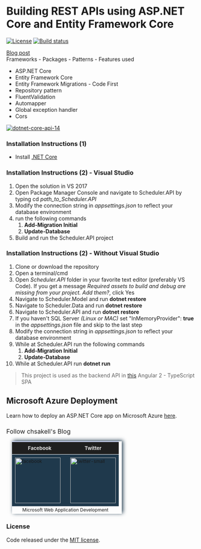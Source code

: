 # Building REST APIs using ASP.NET Core and Entity Framework Core
[![License](https://img.shields.io/github/license/chsakell/dotnetcore-entityframework-api.svg)](dotnetcore-entityframework-api) [![Build status](https://ci.appveyor.com/api/projects/status/github/chsakell/dotnetcore-entityframework-api?branch=master&svg=true)](https://ci.appveyor.com/project/chsakell/dotnetcore-entityframework-api/branch/master)

<a href="http://wp.me/p3mRWu-18G" taget="_blank">Blog post</a><br/>
Frameworks - Packages - Patterns - Features used
<ul>
<li>ASP.NET Core</li>
<li>Entity Framework Core</li>
<li>Entity Framework Migrations - Code First</li>
<li>Repository pattern</li>
<li>FluentValidation</li>
<li>Automapper</li>
<li>Global exception handler</li>
<li>Cors</li>
</ul>
<a href="http://wp.me/p3mRWu-18G" target="_blank"><img src="https://chsakell.files.wordpress.com/2016/06/dotnet-core-api-14.png?w=700" alt="dotnet-core-api-14" class="alignnone size-full wp-image-4397"></a>
<h3>Installation Instructions (1)</h3>
<ul>
<li>Install <a href="https://www.microsoft.com/net/core" target="_blank">.NET Core</a></li>
</ul>

<h3>Installation Instructions (2) - Visual Studio</h3>
<ol>
<li>Open the solution in VS 2017</li>
<li>Open Package Manager Console and navigate to Scheduler.API by typing cd <i>path_to_Scheduler.API</i></li>
<li>Modify the connection string in <i>appsettings.json</i> to reflect your database environment</li>
<li>run the following commands
<ol>
<li><b>Add-Migration Initial</b></li>
<li><b>Update-Database</b></li>
</ol>
</li>
<li>Build and run the Scheduler.API project</li>
</ol>

<h3>Installation Instructions (2) - Without Visual Studio</h3>
<ol>
<li>Clone or download the repository</li>

<li>Open a terminal/cmd</li>
<li>Open <i>Scheduler.API</i> folder in your favorite text editor (preferably VS Code). If you get a message <i>Required assets to build and debug are missing from your project. Add them?</i>, click Yes</li>
<li>Navigate to Scheduler.Model and run <b>dotnet restore</b></li>
<li>Navigate to Scheduler.Data and run <b>dotnet restore</b></li>
<li>Navigate to Scheduler.API and run <b>dotnet restore</b></li>
<li>If you haven't SQL Server <i>(Linux or MAC)</i> set "InMemoryProvider": <b>true</b> in the <i>appsettings.json</i> file and skip to the last step</li>
<li>Modify the connection string in <i>appsettings.json</i> to reflect your database environment</li>
<li>While at Scheduler.API run the following commands
<ol>
<li><b>Add-Migration Initial</b></li>
<li><b>Update-Database</b></li>
</ol>
</li>
<li>While at Scheduler.API run <b>dotnet run</b></li>
</ol>

> This project is used as the backend API in <a href="https://github.com/chsakell/angular2-features" target="_blank">this</a> Angular 2 - TypeScript SPA

<h2>Microsoft Azure Deployment</h2>
Learn how to deploy an ASP.NET Core app on Microsoft Azure <a href="http://wp.me/p3mRWu-1bi" target="_blank">here</a>.

<h3 style="font-weight:normal;">Follow chsakell's Blog</h3>
<table id="gradient-style" style="box-shadow:3px -2px 10px #1F394C;font-size:12px;margin:15px;width:290px;text-align:left;border-collapse:collapse;" summary="">
<thead>
<tr>
<th style="width:130px;font-size:13px;font-weight:bold;padding:8px;background:#1F1F1F repeat-x;border-top:2px solid #d3ddff;border-bottom:1px solid #fff;color:#E0E0E0;" align="center" scope="col">Facebook</th>
<th style="font-size:13px;font-weight:bold;padding:8px;background:#1F1F1F repeat-x;border-top:2px solid #d3ddff;border-bottom:1px solid #fff;color:#E0E0E0;" align="center" scope="col">Twitter</th>
</tr>
</thead>
<tfoot>
<tr>
<td colspan="4" style="text-align:center;">Microsoft Web Application Development</td>
</tr>
</tfoot>
<tbody>
<tr>
<td style="padding:8px;border-bottom:1px solid #fff;color:#FFA500;border-top:1px solid #fff;background:#1F394C repeat-x;">
<a href="https://www.facebook.com/LucasTecnologia.Admin/" target="_blank"><img src="https://chsakell.files.wordpress.com/2015/08/facebook.png?w=120&amp;h=120&amp;crop=1" alt="facebook" width="120" height="120" class="alignnone size-opti-archive wp-image-3578"></a>
</td>
<td style="padding:8px;border-bottom:1px solid #fff;color:#FFA500;border-top:1px solid #fff;background:#1F394C repeat-x;">
<a href="https://twitter.com/chsakellsBlog" target="_blank"><img src="https://chsakell.files.wordpress.com/2015/08/twitter-small.png?w=120&amp;h=120&amp;crop=1" alt="twitter-small" width="120" height="120" class="alignnone size-opti-archive wp-image-3583"></a>
</td>
</tr>
</tbody>
</table>
<h3>License</h3>
Code released under the <a href="https://github.com/LesterCerioli/dotnetcore-entityframework-api" target="_blank"> MIT license</a>.
